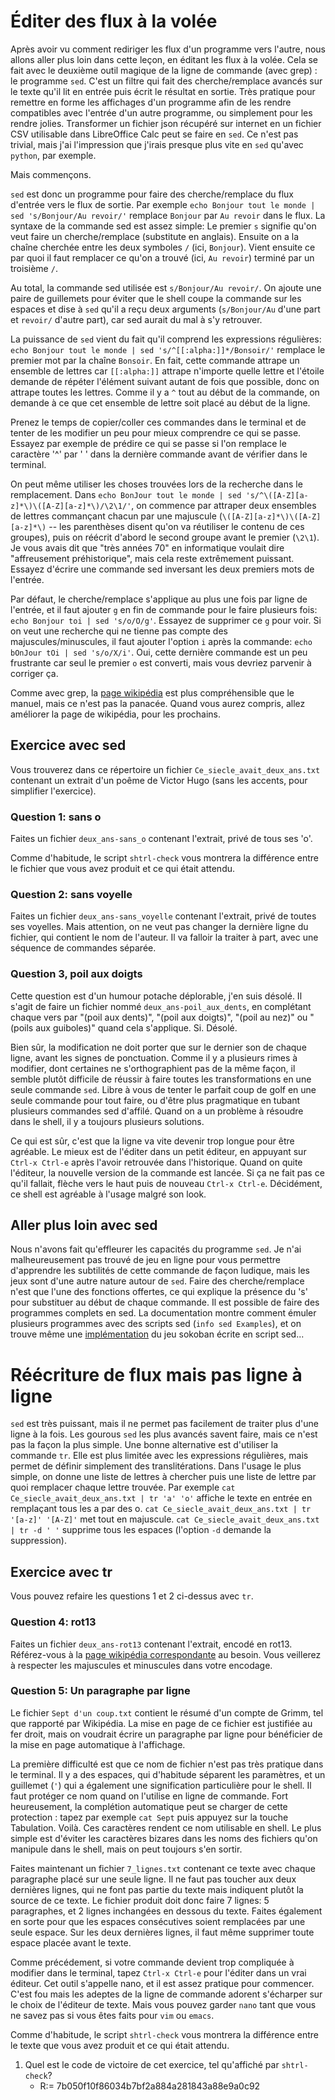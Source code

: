 # Éditer des flux à la volée

Après avoir vu comment rediriger les flux d'un programme vers l'autre,
nous allons aller plus loin dans cette leçon, en éditant les flux à la
volée. Cela se fait avec le deuxième outil magique de la ligne de
commande (avec grep) : le programme ``sed``. C'est un filtre qui fait
des cherche/remplace avancés sur le texte qu'il lit en entrée puis
écrit le résultat en sortie.  Très pratique pour remettre en forme les
affichages d'un programme afin de les rendre compatibles avec l'entrée
d'un autre programme, ou simplement pour les rendre jolies.
Transformer un fichier json récupéré sur internet en un fichier CSV
utilisable dans LibreOffice Calc peut se faire en ``sed``. Ce n'est
pas trivial, mais j'ai l'impression que j'irais presque plus vite en
``sed`` qu'avec ``python``, par exemple.

Mais commençons. 

``sed`` est donc un programme pour faire des cherche/remplace du flux
d'entrée vers le flux de sortie. Par exemple ```echo Bonjour tout le
monde | sed 's/Bonjour/Au revoir/'``` remplace ``Bonjour`` par ``Au
revoir`` dans le flux. La syntaxe de la commande sed est assez simple:
Le premier `s` signifie qu'on veut faire un cherche/remplace (substitute
en anglais). Ensuite on a la chaîne cherchée entre les deux symboles
`/` (ici, `Bonjour`). Vient ensuite ce par quoi il faut remplacer ce
qu'on a trouvé (ici, `Au revoir`) terminé par un troisième `/`.

Au total, la commande sed utilisée est `s/Bonjour/Au revoir/`. On
ajoute une paire de guillemets pour éviter que le shell coupe la
commande sur les espaces et dise à `sed` qu'il a reçu deux arguments 
(`s/Bonjour/Au` d'une part et `revoir/` d'autre part), car sed aurait
du mal à s'y retrouver.

La puissance de ``sed`` vient du fait qu'il comprend les expressions
régulières: `echo Bonjour tout le monde | sed 's/^[[:alpha:]]*/Bonsoir/'` 
remplace le premier mot par la chaîne ``Bonsoir``. En fait, cette commande attrape un ensemble de lettres
car `[[:alpha:]]` attrape n'importe quelle lettre et l'étoile demande
de répéter l'élément suivant autant de fois que possible, donc on
attrape toutes les lettres. Comme il y a `^` tout au début de la
commande, on demande à ce que cet ensemble de lettre soit placé au
début de la ligne.

Prenez le temps de copier/coller ces commandes dans le terminal et de
tenter de les modifier un peu pour mieux comprendre ce qui se passe.
Essayez par exemple de prédire ce qui se passe si l'on remplace le
caractère '^' par ' ' dans la dernière commande avant de vérifier dans
le terminal.

On peut même utiliser les choses trouvées lors de la recherche dans le
remplacement. Dans 
```echo BonJour tout le monde | sed 's/^\([A-Z][a-z]*\)\([A-Z][a-z]*\)/\2\1/'```,
on commence par attraper deux ensembles de lettres commançant chacun par une
majuscule (``\([A-Z][a-z]*\)\([A-Z][a-z]*\)`` -- les parenthèses
disent qu'on va réutiliser le contenu de ces groupes), puis on réécrit
d'abord le second groupe avant le premier (``\2\1``). Je vous avais dit
que "très années 70" en informatique voulait dire "affreusement
préhistorique", mais cela reste extrêmement puissant. Essayez d'écrire
une commande sed inversant les deux premiers mots de l'entrée.

Par défaut, le cherche/remplace s'applique au plus une fois par ligne
de l'entrée, et il faut ajouter ``g`` en fin de commande pour le faire
plusieurs fois: ```echo Bonjour toi | sed 's/o/O/g'```.
Essayez de supprimer ce ``g`` pour voir. Si on veut une recherche qui
ne tienne pas compte des majuscules/minuscules, il faut ajouter
l'option ``i`` après la commande: 
```echo bOnJour tOi | sed 's/o/X/i'```. Oui, cette dernière
commande est un peu frustrante car seul le premier ``o`` est converti, 
mais vous devriez parvenir à corriger ça.

Comme avec grep, la [page
wikipédia](https://fr.wikipedia.org/wiki/Stream_Editor#Utilisation)
est plus compréhensible que le manuel, mais ce n'est pas la panacée.
Quand vous aurez compris, allez améliorer la page de wikipédia, pour
les prochains.

## Exercice avec sed

Vous trouverez dans ce répertoire un fichier
``Ce_siecle_avait_deux_ans.txt`` contenant un extrait d'un poême de
Victor Hugo (sans les accents, pour simplifier l'exercice).

### Question 1: sans o

Faites un fichier ``deux_ans-sans_o`` contenant l'extrait, privé de
tous ses 'o'.

Comme d'habitude, le script ```shtrl-check``` vous montrera la
différence entre le fichier que vous avez produit et ce qui était
attendu.

### Question 2: sans voyelle

Faites un fichier ``deux_ans-sans_voyelle`` contenant l'extrait, privé de
toutes ses voyelles. Mais attention, on ne veut pas changer la
dernière ligne du fichier, qui contient le nom de l'auteur. Il va
falloir la traiter à part, avec une séquence de commandes séparée.

### Question 3, poil aux doigts

Cette question est d'un humour potache déplorable, j'en suis désolé.
Il s'agit de faire un fichier nommé ``deux_ans-poil_aux_dents``, en
complétant chaque vers par "(poil aux dents)", "(poil aux doigts)",
"(poil au nez)" ou "(poils aux guiboles)" quand cela s'applique. Si. Désolé.

Bien sûr, la modification ne doit porter que sur le dernier son de
chaque ligne, avant les signes de ponctuation. Comme il y a plusieurs
rimes à modifier, dont certaines ne s'orthographient pas de la même
façon, il semble plutôt difficile de réussir à faire toutes les
transformations en une seule commande ``sed``. Libre à vous de tenter
le parfait coup de golf en une seule commande pour tout faire, ou
d'être plus pragmatique en tubant plusieurs commandes sed d'affilé. Quand
on a un problème à résoudre dans le shell, il y a toujours plusieurs
solutions.

Ce qui est sûr, c'est que la ligne va vite devenir trop longue pour
être agréable. Le mieux est de l'éditer dans un petit éditeur, en
appuyant sur ``Ctrl-x Ctrl-e`` après l'avoir retrouvée dans
l'historique. Quand on quite l'éditeur, la nouvelle version de la
commande est lancée. Si ça ne fait pas ce qu'il fallait, flèche vers
le haut puis de nouveau ``Ctrl-x Ctrl-e``. Décidément, ce shell est
agréable à l'usage malgré son look.

## Aller plus loin avec sed

Nous n'avons fait qu'effleurer les capacités du programme ``sed``.
Je n'ai malheureusement pas trouvé de jeu en ligne pour vous permettre
d'apprendre les subtilités de cette commande de façon ludique, mais les
jeux sont d'une autre nature autour de ``sed``. Faire des
cherche/remplace n'est que l'une des fonctions offertes, ce qui
explique la présence du 's' pour substituer au début de chaque
commande. Il est possible de faire des programmes complets en sed. La
documentation montre comment émuler plusieurs programmes avec des
scripts sed (```info sed Examples```), et on trouve même
une [implémentation](https://aurelio.net/projects/sedsokoban/) du jeu
sokoban écrite en script sed... 

# Réécriture de flux mais pas ligne à ligne

``sed`` est très puissant, mais il ne permet pas facilement de traiter
plus d'une ligne à la fois. Les gourous ``sed`` les plus avancés
savent faire, mais ce n'est pas la façon la plus simple. Une bonne
alternative est d'utiliser la commande ``tr``. Elle est plus limitée
avec les expressions régulières, mais permet de définir simplement des
translitérations. Dans l'usage le plus simple, on donne une liste de
lettres à chercher puis une liste de lettre par quoi remplacer chaque
lettre trouvée. Par exemple 
```cat Ce_siecle_avait_deux_ans.txt | tr 'a' 'o'```
affiche le texte en entrée en remplaçant tous les a par des o. 
```cat Ce_siecle_avait_deux_ans.txt | tr '[a-z]' '[A-Z]'```
met tout en majuscule.
```cat Ce_siecle_avait_deux_ans.txt | tr -d ' '```
supprime tous les espaces (l'option ``-d`` demande la suppression).

## Exercice avec tr 

Vous pouvez refaire les questions 1 et 2 ci-dessus avec ``tr``.

### Question 4: rot13

Faites un fichier ``deux_ans-rot13`` contenant l'extrait, encodé en
rot13. Référez-vous à la [page wikipédia
correspondante](https://fr.wikipedia.org/wiki/ROT13) au besoin. Vous
veillerez à respecter les majuscules et minuscules dans votre encodage.

### Question 5: Un paragraphe par ligne

Le fichier ``Sept d'un coup.txt`` contient le résumé d'un compte de
Grimm, tel que rapporté par Wikipédia. La mise en page de ce fichier
est justifiée au fer droit, mais on voudrait écrire un paragraphe par
ligne pour bénéficier de la mise en page automatique à l'affichage.

La première difficulté est que ce nom de fichier n'est pas très
pratique dans le terminal. Il y a des espaces, qui d'habitude séparent
les paramètres, et un guillemet (``'``) qui a également une
signification particulière pour le shell. Il faut protéger ce nom
quand on l'utilise en ligne de commande. Fort heureusement, la
complétion automatique peut se charger de cette protection : tapez par
exemple ``cat Sept`` puis appuyez sur la touche Tabulation. Voilà. Ces
caractères rendent ce nom utilisable en shell. Le plus simple est
d'éviter les caractères bizares dans les noms des fichiers qu'on
manipule dans le shell, mais on peut toujours s'en sortir.

Faites maintenant un fichier ``7_lignes.txt`` contenant ce texte avec
chaque paragraphe placé sur une seule ligne. Il ne faut pas toucher
aux deux dernières lignes, qui ne font pas partie du texte mais
indiquent plutôt la source de ce texte. Le fichier produit doit donc
faire 7 lignes: 5 paragraphes, et 2 lignes inchangées en dessous du
texte. Faites également en sorte pour que les espaces consécutives
soient remplacées par une seule espace. Sur les deux dernières lignes,
il faut même supprimer toute espace placée avant le texte.

Comme précédement, si votre commande devient trop compliquée à
modifier dans le terminal, tapez ``Ctrl-x Ctrl-e`` pour l'éditer dans
un vrai éditeur. Cet outil s'appelle nano, et il est assez pratique
pour commencer. C'est fou mais les adeptes de la ligne de commande
adorent s'écharper sur le choix de l'éditeur de texte. Mais vous
pouvez garder ``nano`` tant que vous ne savez pas si vous êtes faits
pour ``vim`` ou ``emacs``.


Comme d'habitude, le script ```shtrl-check``` vous montrera la
différence entre le texte que vous avez produit et ce qui était
attendu.

1. Quel est le code de victoire de cet exercice, tel qu'affiché par ```shtrl-check```?
    - R:= 7b050f10f86034b7bf2a884a281843a88e9a0c92

<div id="tg-feedback" class="alert" role="alert" style="display: none">

Voilà, vous connaissez grep, sed et les tubes, vos trois meilleurs
amis dans le terminal.

Malheureusement, vous venez de finir le dernier exercice du shutorial.
Vous allez devoir apprendre le reste par ailleurs, par exemple en
lisant ces livres et tutoriels:

 - https://linuxcommand.org/tlcl.php
 - https://www.dsl.org/cookbook/
 - http://www.ee.surrey.ac.uk/Teaching/Unix/
 - https://www.learnshell.org/

Si vous avez l'envie (et le courage) d'écrire des exercices pour le
shutorial, n'hésitez pas à proposer un patch au projet
https://github.com/mquinson/shutorial

</div>
